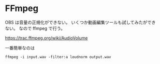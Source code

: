 # FFmpeg

OBS は音量の正規化ができない。
いくつか動画編集ツールも試してみたができない。
なので ffmpeg で行う。

https://trac.ffmpeg.org/wiki/AudioVolume

一番簡単なのは

```
ffmpeg -i input.wav -filter:a loudnorm output.wav
```

<!-- vim: set tw=90 filetype=markdown : -->
